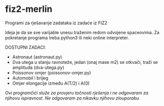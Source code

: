 # fiz2-merlin
Programi za rješavanje zadataka iz zadaće iz FIZ2

Ideja je da se sve varijable unesu traženim redom odvojene spaceovima. Za pokretanje programa treba python3 ili neki online interpreter.

DOSTUPNI ZADACI:

- Astronaut (astronaut.py)
- Dva utega u stanju ravnoteže, jedan (onaj mase m2) se otkvači, traži se amplituda (dva-utega.py)
- Poissonov omjer (poissonov-omjer.py)
- Automobil i brijeg
- Omjer elongacije između A(T/2) i A(0)

*Ovi programčići služe za provjeru točnosti rješenja i ne odgovaram za njihovu ispravnost.*
*Ne odgovaram za nikavku njihovu zlouporabu*
